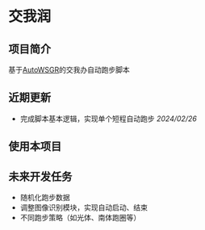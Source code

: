# 交我润

## 项目简介

基于[AutoWSGR](https://github.com/huan-yp/Auto-WSGR)的交我办自动跑步脚本

## 近期更新

- 完成脚本基本逻辑，实现单个短程自动跑步 *2024/02/26*

## 使用本项目

## 未来开发任务

- 随机化跑步数据
- 调整图像识别模块，实现自动启动、结束
- 不同跑步策略（如光体、南体跑圈等）

